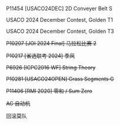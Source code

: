 P11454 [USACO24DEC] 2D Conveyer Belt S

USACO 2024 December Contest, Golden T1

USACO 2024 December Contest, Golden T3

~~P10207 [JOI 2024 Final] 马拉松比赛 2~~

~~P10217 [省选联考 2024] 季风~~ 

~~P6926 [ICPC2016 WF] String Theory~~

~~P10281 [USACO24OPEN] Grass Segments G~~

~~P11406 [RMI 2020] 零和 / Sum Zero~~

~~AC 自动机~~

回滚莫队

